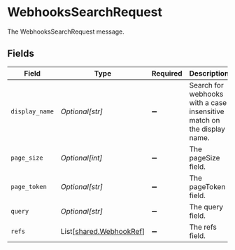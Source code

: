 # WebhooksSearchRequest

The WebhooksSearchRequest message.


## Fields

| Field                                                                  | Type                                                                   | Required                                                               | Description                                                            |
| ---------------------------------------------------------------------- | ---------------------------------------------------------------------- | ---------------------------------------------------------------------- | ---------------------------------------------------------------------- |
| `display_name`                                                         | *Optional[str]*                                                        | :heavy_minus_sign:                                                     | Search for webhooks with a case insensitive match on the display name. |
| `page_size`                                                            | *Optional[int]*                                                        | :heavy_minus_sign:                                                     | The pageSize field.                                                    |
| `page_token`                                                           | *Optional[str]*                                                        | :heavy_minus_sign:                                                     | The pageToken field.                                                   |
| `query`                                                                | *Optional[str]*                                                        | :heavy_minus_sign:                                                     | The query field.                                                       |
| `refs`                                                                 | List[[shared.WebhookRef](../../models/shared/webhookref.md)]           | :heavy_minus_sign:                                                     | The refs field.                                                        |
